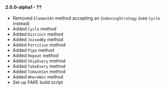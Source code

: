 #### 2.0.0-alpha1 - ??
* Removed `ElementAt` method accepting an `IndexingStrategy` (use `Cycle` instead)
* Added `Cycle` method
* Added `Distinct` method
* Added `JoinedBy` method
* Added `Partition` method
* Added `Pipe` method
* Added `Repeat` method
* Added `SkipEvery` method
* Added `TakeEvery` method
* Added `ToHashSet` method
* Added `WhereNot` method
* Set up FAKE build script
